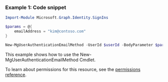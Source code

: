 ### Example 1: Code snippet

```powershell
Import-Module Microsoft.Graph.Identity.SignIns

$params = @{
	emailAddress = "kim@contoso.com"
}

New-MgUserAuthenticationEmailMethod -UserId $userId -BodyParameter $params
```
This example shows how to use the New-MgUserAuthenticationEmailMethod Cmdlet.

To learn about permissions for this resource, see the [permissions reference](/graph/permissions-reference).


